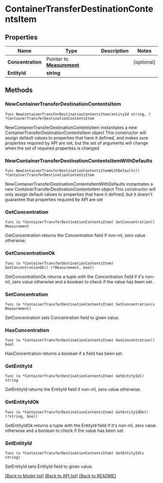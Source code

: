 # ContainerTransferDestinationContentsItem

## Properties

Name | Type | Description | Notes
------------ | ------------- | ------------- | -------------
**Concentration** | Pointer to [**Measurement**](Measurement.md) |  | [optional] 
**EntityId** | **string** |  | 

## Methods

### NewContainerTransferDestinationContentsItem

`func NewContainerTransferDestinationContentsItem(entityId string, ) *ContainerTransferDestinationContentsItem`

NewContainerTransferDestinationContentsItem instantiates a new ContainerTransferDestinationContentsItem object
This constructor will assign default values to properties that have it defined,
and makes sure properties required by API are set, but the set of arguments
will change when the set of required properties is changed

### NewContainerTransferDestinationContentsItemWithDefaults

`func NewContainerTransferDestinationContentsItemWithDefaults() *ContainerTransferDestinationContentsItem`

NewContainerTransferDestinationContentsItemWithDefaults instantiates a new ContainerTransferDestinationContentsItem object
This constructor will only assign default values to properties that have it defined,
but it doesn't guarantee that properties required by API are set

### GetConcentration

`func (o *ContainerTransferDestinationContentsItem) GetConcentration() Measurement`

GetConcentration returns the Concentration field if non-nil, zero value otherwise.

### GetConcentrationOk

`func (o *ContainerTransferDestinationContentsItem) GetConcentrationOk() (*Measurement, bool)`

GetConcentrationOk returns a tuple with the Concentration field if it's non-nil, zero value otherwise
and a boolean to check if the value has been set.

### SetConcentration

`func (o *ContainerTransferDestinationContentsItem) SetConcentration(v Measurement)`

SetConcentration sets Concentration field to given value.

### HasConcentration

`func (o *ContainerTransferDestinationContentsItem) HasConcentration() bool`

HasConcentration returns a boolean if a field has been set.

### GetEntityId

`func (o *ContainerTransferDestinationContentsItem) GetEntityId() string`

GetEntityId returns the EntityId field if non-nil, zero value otherwise.

### GetEntityIdOk

`func (o *ContainerTransferDestinationContentsItem) GetEntityIdOk() (*string, bool)`

GetEntityIdOk returns a tuple with the EntityId field if it's non-nil, zero value otherwise
and a boolean to check if the value has been set.

### SetEntityId

`func (o *ContainerTransferDestinationContentsItem) SetEntityId(v string)`

SetEntityId sets EntityId field to given value.



[[Back to Model list]](../README.md#documentation-for-models) [[Back to API list]](../README.md#documentation-for-api-endpoints) [[Back to README]](../README.md)


